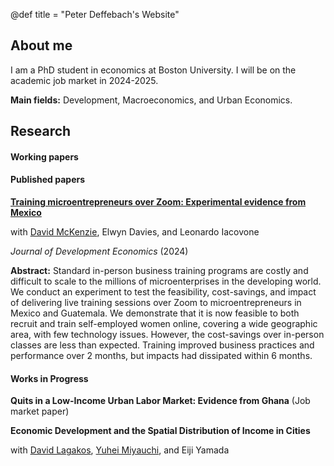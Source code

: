 @def title = "Peter Deffebach's Website"

## About me

I am a PhD student in economics at Boston University. I will be on the academic job market in 2024-2025. 

**Main fields:** Development, Macroeconomics, and Urban Economics. 

## Research

#### Working papers

#### Published papers

**[Training microentrepreneurs over Zoom: Experimental evidence from Mexico](https://doi.org/10.1016/j.jdeveco.2023.103244)**

with [David McKenzie](https://sites.google.com/site/decrgdmckenzie/), Elwyn Davies, and Leonardo Iacovone

*Journal of Development Economics* (2024)

**Abstract:** Standard in-person business training programs are costly and difficult to scale to the millions of microenterprises in the developing world. We conduct an experiment to test the feasibility, cost-savings, and impact of delivering live training sessions over Zoom to microentrepreneurs in Mexico and Guatemala. We demonstrate that it is now feasible to both recruit and train self-employed women online, covering a wide geographic area, with few technology issues. However, the cost-savings over in-person classes are less than expected. Training improved business practices and performance over 2 months, but impacts had dissipated within 6 months.

#### Works in Progress

**Quits in a Low-Income Urban Labor Market: Evidence from Ghana** (Job market paper)

**Economic Development and the Spatial Distribution of Income in Cities**

with [David Lagakos](https://sites.google.com/site/davidlagakos/), [Yuhei Miyauchi](https://sites.google.com/view/yuhei-miyauchi/home), and Eiji Yamada

